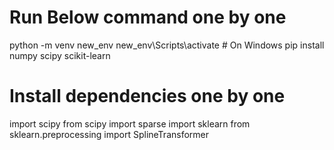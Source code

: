 # Run Below command one by one

python -m venv new_env
new_env\Scripts\activate  # On Windows
pip install numpy scipy scikit-learn

# Install dependencies one by one
import scipy
from scipy import sparse
import sklearn
from sklearn.preprocessing import SplineTransformer